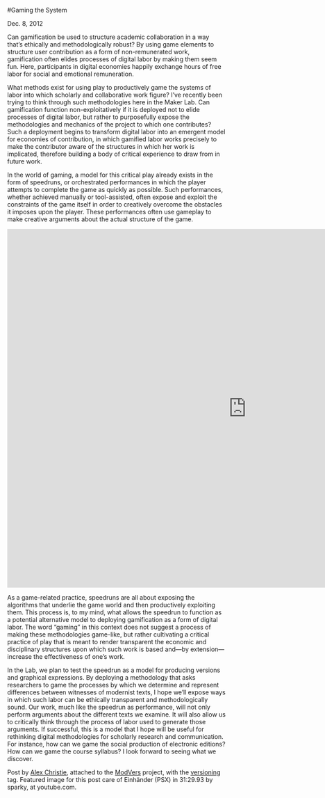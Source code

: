 #Gaming the System

Dec. 8, 2012

 <div class="attached_imgs_gallery"></div><p>Can gamification be used to structure academic collaboration in a way that’s ethically and methodologically robust? By using game elements to structure user contribution as a form of non-remunerated work, gamification often elides processes of digital labor by making them seem fun. Here, participants in digital economies happily exchange hours of free labor for social and emotional remuneration.</p>
<p>What methods exist for using play to productively game the systems of labor into which scholarly and collaborative work figure? I’ve recently been trying to think through such methodologies here in the Maker Lab. Can gamification function non-exploitatively if it is deployed not to elide processes of digital labor, but rather to purposefully expose the methodologies and mechanics of the project to which one contributes? Such a deployment begins to transform digital labor into an emergent model for economies of contribution, in which gamified labor works precisely to make the contributor aware of the structures in which her work is implicated, therefore building a body of critical experience to draw from in future work.</p>
<p>In the world of gaming, a model for this critical play already exists in the form of speedruns, or <span class="pullquote">orchestrated performances in which the player attempts to complete the game as quickly as possible</span>. Such performances, whether achieved manually or tool-assisted, often expose and exploit the constraints of the game itself in order to creatively overcome the obstacles it imposes upon the player. These performances often use gameplay to make creative arguments about the actual structure of the game.</p>
<p><iframe src="http://www.youtube.com/embed/Pyvs61Nehj8?rel=0#t=14m55s" height="825" width="1100" allowfullscreen="" frameborder="0"></iframe></p>
<p>As a game-related practice, speedruns are all about exposing the algorithms that underlie the game world and then productively exploiting them. This process is, to my mind, what allows the speedrun to function as a potential alternative model to deploying gamification as a form of digital labor. The word “gaming” in this context does not suggest a process of making these methodologies game-like, but rather cultivating a critical practice of play that is meant to render transparent the economic and disciplinary structures upon which such work is based and&#8212;by extension&#8212;increase the effectiveness of one’s work.</p>
<p>In the Lab, we plan to test the speedrun as a model for producing versions and graphical expressions. By deploying a methodology that asks researchers to game the processes by which we determine and represent differences between witnesses of modernist texts, I hope we’ll expose ways in which such labor can be ethically transparent and methodologically sound. Our work, much like the speedrun as performance, will not only perform arguments about the different texts we examine. It will also allow us to critically think through the process of labor used to generate those arguments. If successful, this is a model that I hope will be useful for rethinking digital methodologies for scholarly research and communication. For instance, how can we game the social production of electronic editions? How can we game the course syllabus? I look forward to seeing what we discover.</p>
<p>Post by <a title="learn more" href="http://maker.uvic.ca/author/alex">Alex Christie</a>, attached to the <a title="learn more" href="http://maker.uvic.ca/category/modvers">ModVers</a> project, with the <a title="learn more" href="http://maker.uvic.ca/tag/versioning/">versioning</a> tag. Featured image for this post care of Einhänder (PSX) in 31:29.93 by sparky, at youtube.com.</p>
